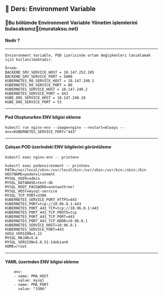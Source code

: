 ## 🧑 Ders: Environment Variable


### 📗Bu bölümde Environment Variable Yönetim işlemlerini bulacaksınız📗(murataksu.net)

#### Nedir ?
***
```
Envieronment Variable, POD içerisinde ortam değişkenleri tanımlamak için kullanılmaktadır.

Örnek:
BACKEND_SRV_SERVICE_HOST = 10.147.252.185
BACKEND_SRV_SERVICE_PORT = 5000
KUBERNETES_RO_SERVICE_HOST = 10.147.240.1
KUBERNETES_RO_SERVICE_PORT = 80
KUBERNETES_SERVICE_HOST = 10.147.240.2
KUBERNETES_SERVICE_PORT = 443
KUBE_DNS_SERVICE_HOST = 10.147.240.10
KUBE_DNS_SERVICE_PORT = 53
```
***
#### Pod Oluştururken ENV bilgisi ekleme
```
kubectl run nginx-env --image=nginx --restart=Always --env=KUBERNETES_SERVICE_PORT="443"
```
***
#### Çalışan POD üzerindeki ENV bilgilerini görüntüleme
```
kubectl exec nginx-env -- printenv

kubectl exec podenvironment -- printenv
PATH=/usr/local/sbin:/usr/local/bin:/usr/sbin:/usr/bin:/sbin:/bin
HOSTNAME=podenvironment
MYSQL_USER=admin
MYSQL_DATABASE=test-db
MYSQL_ROOT_PASSWORD=onetwothree!
MYSQL_HOST=mysql-service
MYSQL_TCP_PORT=3306
KUBERNETES_SERVICE_PORT_HTTPS=443
KUBERNETES_PORT=tcp://10.96.0.1:443
KUBERNETES_PORT_443_TCP=tcp://10.96.0.1:443
KUBERNETES_PORT_443_TCP_PROTO=tcp
KUBERNETES_PORT_443_TCP_PORT=443
KUBERNETES_PORT_443_TCP_ADDR=10.96.0.1
KUBERNETES_SERVICE_HOST=10.96.0.1
KUBERNETES_SERVICE_PORT=443
GOSU_VERSION=1.12
MYSQL_MAJOR=5.6
MYSQL_VERSION=5.6.51-1debian9
HOME=/root
```
***
#### YAML üzerinden ENV bilgisi ekleme
```
    env:
    - name: PMA_HOST
      value: mysql
    - name: PMA_PORT
      value: "3306"
```

